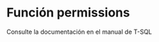 ﻿---
FunctionName: "permissions"
FunctionType: "SQL"
Autogenerated: true
---

# Función  permissions

Consulte la documentación en el manual de T-SQL
